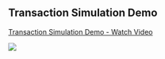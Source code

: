 ## Transaction Simulation Demo

<div>
    <a href="https://www.loom.com/share/7e4cc4faeb0148be88b89972f485c2e4">
      <p>Transaction Simulation Demo - Watch Video</p>
    </a>
    <a href="https://www.loom.com/share/7e4cc4faeb0148be88b89972f485c2e4">
      <img style="max-width:300px;" src="https://cdn.loom.com/sessions/thumbnails/7e4cc4faeb0148be88b89972f485c2e4-with-play.gif">
    </a>
  </div>